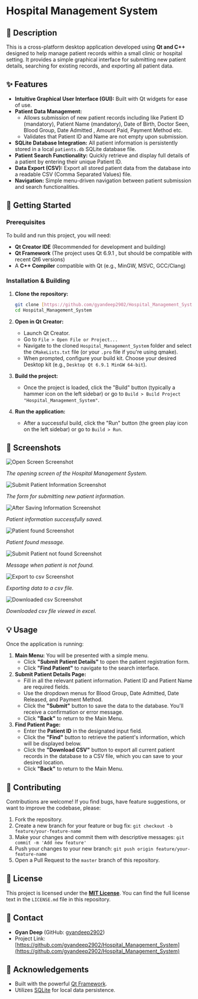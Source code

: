 # Hospital Management System

## 📝 Description
This is a cross-platform desktop application developed using **Qt and C++** designed to help manage patient records within a small clinic or hospital setting. 
It provides a simple graphical interface for submitting new patient details, searching for existing records, and exporting all patient data.

## ✨ Features
* **Intuitive Graphical User Interface (GUI):** Built with Qt widgets for ease of use.
* **Patient Data Management:**
  * Allows submission of new patient records including like Patient ID (mandatory), Patient Name (mandatory), Date of Birth, Doctor Seen, Blood Group, Date Admitted , Amount Paid, Payment Method etc.
  * Validates that Patient ID and Name are not empty upon submission.
* **SQLite Database Integration:** All patient information is persistently stored in a local `patients.db` SQLite database file.
* **Patient Search Functionality:** Quickly retrieve and display full details of a patient by entering their unique Patient ID.
* **Data Export (CSV):** Export all stored patient data from the database into a readable CSV (Comma Separated Values) file.
* **Navigation:** Simple menu-driven navigation between patient submission and search functionalities.

## 🚀 Getting Started

### Prerequisites
To build and run this project, you will need:
* **Qt Creator IDE** (Recommended for development and building)
* **Qt Framework** (The project uses Qt 6.9.1 , but should be compatible with recent Qt6 versions)
* A **C++ Compiler** compatible with Qt (e.g., MinGW, MSVC, GCC/Clang)

### Installation & Building

1.  **Clone the repository:**
    ```bash
    git clone [https://github.com/gyandeep2902/Hospital_Management_System.git](https://github.com/gyandeep2902/Hospital_Management_System.git)
    cd Hospital_Management_System
    ```

2.  **Open in Qt Creator:**
    * Launch Qt Creator.
    * Go to `File > Open File or Project...`
    * Navigate to the cloned `Hospital_Management_System` folder and select the `CMakeLists.txt` file (or your `.pro` file if you're using qmake).
    * When prompted, configure your build kit. Choose your desired Desktop kit (e.g., `Desktop Qt 6.9.1 MinGW 64-bit`).

3.  **Build the project:**
    * Once the project is loaded, click the "Build" button (typically a hammer icon on the left sidebar) or go to `Build > Build Project "Hospital_Management_System"`.

4.  **Run the application:**
    * After a successful build, click the "Run" button (the green play icon on the left sidebar) or go to `Build > Run`.

## 📸 Screenshots

![Open Screen Screenshot](images/Opening_Screen.png)

_The opening screen of the Hospital Management System._

![Submit Patient Information Screenshot](images/Save_Patient_Information_Screen.png)

_The form for submitting new patient information._

![After Saving Information Screenshot](images/After_Saving_Info.png)

_Patient information successfully saved._


![Patient found Screenshot](images/Patient_Found_Screen.png)

_Patient found message._

![Submit Patient not found Screenshot](images/Patient_not_found_error.png)

_Message when patient is not found._

![Export to csv Screenshot](images/Exporting_data_to_csv.png)

_Exporting data to a csv file._

![Downloaded csv Screenshot](images/Downloaded_csv_file.png)

_Downloaded csv file viewed in excel._

## 💡 Usage
Once the application is running:

1.  **Main Menu:** You will be presented with a simple menu.
    * Click **"Submit Patient Details"** to open the patient registration form.
    * Click **"Find Patient"** to navigate to the search interface.
2.  **Submit Patient Details Page:**
    * Fill in all the relevant patient information. Patient ID and Patient Name are required fields.
    * Use the dropdown menus for Blood Group, Date Admitted, Date Released, and Payment Method.
    * Click the **"Submit"** button to save the data to the database. You'll receive a confirmation or error message.
    * Click **"Back"** to return to the Main Menu.
3.  **Find Patient Page:**
    * Enter the **Patient ID** in the designated input field.
    * Click the **"Find"** button to retrieve the patient's information, which will be displayed below.
    * Click the **"Download CSV"** button to export all current patient records in the database to a CSV file, which you can save to your desired location.
    * Click **"Back"** to return to the Main Menu.

## 🤝 Contributing
Contributions are welcome! If you find bugs, have feature suggestions, or want to improve the codebase, please:

1.  Fork the repository.
2.  Create a new branch for your feature or bug fix: `git checkout -b feature/your-feature-name`
3.  Make your changes and commit them with descriptive messages: `git commit -m 'Add new feature'`
4.  Push your changes to your new branch: `git push origin feature/your-feature-name`
5.  Open a Pull Request to the `master` branch of this repository.

## 📄 License
This project is licensed under the [**MIT License**](LICENSE.md). You can find the full license text in the `LICENSE.md` file in this repository.

## 📧 Contact
* **Gyan Deep** (GitHub: [gyandeep2902](https://github.com/gyandeep2902))
* Project Link: [https://github.com/gyandeep2902/Hospital_Management_System](https://github.com/gyandeep2902/Hospital_Management_System)

## 🙏 Acknowledgements
* Built with the powerful [Qt Framework](https://www.qt.io/).
* Utilizes [SQLite](https://www.sqlite.org/) for local data persistence.
